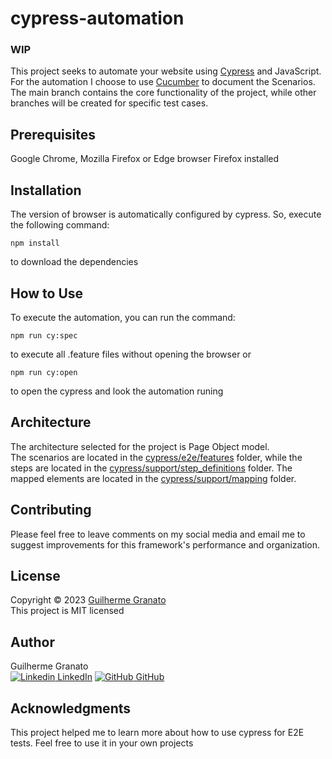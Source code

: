 # cypress-automation
### WIP

This project seeks to automate your website using [Cypress](https://cypress.io) and JavaScript.\
For the automation I choose to use [Cucumber](https://cucumber.io) to document the Scenarios.\
The main branch contains the core functionality of the project, while other branches will be created for specific test cases.

## **Prerequisites**
Google Chrome, Mozilla Firefox or Edge browser Firefox installed

## **Installation**
The version of browser is automatically configured by cypress. So, execute the following command:
 ``` 
 npm install
 ``` 
 to download the dependencies 

## **How to Use**
To execute the automation, you can run the command:
```
npm run cy:spec
```
to execute all .feature files without opening the browser or
```
npm run cy:open
```
to open the cypress and look the automation runing

## **Architecture**
The architecture selected for the project is Page Object model.\
The scenarios are located in the [cypress/e2e/features](cypress\e2e\features) folder, while the steps are located in the [cypress/support/step_definitions](cypress\support\step_definitions) folder. The mapped elements are located in the [cypress/support/mapping](cypress\support\mapping) folder.

## **Contributing**
Please feel free to leave comments on my social media and email me to suggest improvements for this framework's performance and organization.

## **License**
Copyright © 2023 [Guilherme Granato](https://github.com/GfGranato) \
This project is MIT licensed

## **Author**
Guilherme Granato \
 [![Linkedin](https://i.stack.imgur.com/gVE0j.png) LinkedIn](https://www.linkedin.com/in/guilherme-granato/)
 [![GitHub](https://i.stack.imgur.com/tskMh.png) GitHub](https://github.com/GfGranato/)

## **Acknowledgments**
This project helped me to learn more about how to use cypress for E2E tests.
Feel free to use it in your own projects
